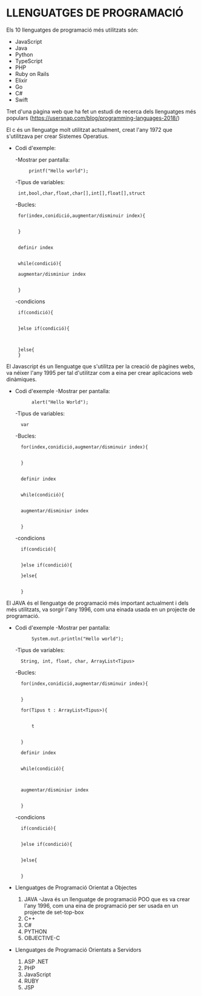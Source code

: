 # LLENGUATGES DE PROGRAMACIÓ

Els 10 llenguatges de programació més utilitzats són:

+ JavaScript
+ Java
+ Python
+ TypeScript
+ PHP
+ Ruby on Rails
+ Elixir
+ Go
+ C#
+ Swift

Tret d'una pàgina web que ha fet un estudi de recerca dels llenguatges més populars (https://usersnap.com/blog/programming-languages-2018/)

 El c és un llenguatge molt utilitzat actualment, creat l'any 1972 que s'utilitzava per crear Sistemes Operatius.
 - Codi d'exemple:

	-Mostrar per pantalla:
	
	
        	printf("Hello world");
		
		
	-Tipus de variables:
	
	
		int,bool,char,float,char[],int[],float[],struct
		
		
	-Bucles:
	
	
		for(index,conidició,augmentar/disminuir index){
		
		
		}
		
		
		definir index
		
		
		while(condició){
		
		augmentar/disminiur index
		
		
		}
	-condicions
	
	
		if(condició){
		
		
		}else if(condició){
		
		
		
		}else{
		}
	
		
  El Javascript és un llenguatge que s'utilitza per la creació de pàgines webs, va néixer l'any 1995 per tal d'utilitzar com a eina per crear aplicacions web dinàmiques.
- Codi d'exemple
	-Mostrar per pantalla:
	
	
        	alert("Hello World");
		
		
	-Tipus de variables:
	
	
		var
		
		
	-Bucles:
	
	
		for(index,conidició,augmentar/disminuir index){
		
		
		}
		
		
		definir index
		
		
		while(condició){
		
		
		augmentar/disminiur index
		
		
		}
		
		
	-condicions
	
	
		if(condició){
		
		
		}else if(condició){
		
		}else{
		
		
		}
El JAVA és el llenguatge de programació més important actualment i dels més utilitzats, va sorgir l'any 1996, com una einada usada en un projecte de programació.
- Codi d'exemple
	-Mostrar per pantalla:
	
	
        	System.out.println("Hello world");
	-Tipus de variables:
	
	
	
		String, int, float, char, ArrayList<Tipus>
	-Bucles:
	
	
		for(index,conidició,augmentar/disminuir index){
		
		
		}
	
		for(Tipus t : ArrayList<Tipus>){
		
		
			t
			
			
		}
		
		definir index
		
		
		while(condició){
		
		
		
		augmentar/disminiur index
		
		
		}
	-condicions
	
	
		if(condició){
		
		
		}else if(condició){
		
		
		}else{
		
		
		}

- Llenguatges de Programació Orientat a Objectes
  1. JAVA
  	-Java és un llenguatge de programació POO que es va crear l'any 1996, com una eina de programació per ser usada en un projecte 		de set-top-box
  2. C++
  3. C#
  4. PYTHON
  5. OBJECTIVE-C
- Llenguatges de Programació Orientats a Servidors
  1. ASP .NET
  2. PHP
  3. JavaScript
  4. RUBY
  5. JSP
